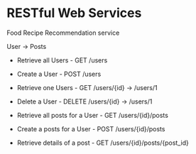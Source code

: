 # RESTful Web Services

Food Recipe Recommendation service

User -> Posts

- Retrieve all Users		- GET /users
- Create a User			- POST /users
- Retrieve one Users		- GET /users/{id} -> /users/1
- Delete a User			- DELETE /users/{id} -> /users/1

- Retrieve all posts for a User 	- GET /users/{id}/posts
- Create a posts for a User 		- POST /users/{id}/posts
- Retrieve details of a post		- GET /users/{id}/posts/{post_id}